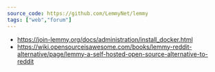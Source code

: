```yaml
---
source_code: https://github.com/LemmyNet/lemmy
tags: ["web","forum"]
---
```



* https://join-lemmy.org/docs/administration/install_docker.html
* https://wiki.opensourceisawesome.com/books/lemmy-reddit-alternative/page/lemmy-a-self-hosted-open-source-alternative-to-reddit